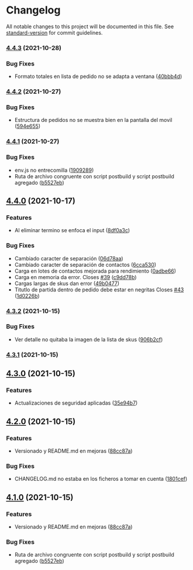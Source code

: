 # Changelog

All notable changes to this project will be documented in this file. See [standard-version](https://github.com/conventional-changelog/standard-version) for commit guidelines.

### [4.4.3](https://github.com/codice-progressio/profesa-gui/compare/v4.4.2...v4.4.3) (2021-10-28)


### Bug Fixes

* Formato totales en lista de pedido no se adapta a ventana ([40bbb4d](https://github.com/codice-progressio/profesa-gui/commit/40bbb4da94ef76b1cd5215c135327754d73679c5))

### [4.4.2](https://github.com/codice-progressio/profesa-gui/compare/v4.4.1...v4.4.2) (2021-10-27)


### Bug Fixes

* Estructura de pedidos no se muestra bien en la pantalla del movil ([594e655](https://github.com/codice-progressio/profesa-gui/commit/594e6557931745f70ea601b0d1ca4ab4c1a62302))

### [4.4.1](https://github.com/codice-progressio/profesa-gui/compare/v4.4.0...v4.4.1) (2021-10-27)


### Bug Fixes

* env.js no entrecomilla ([1909289](https://github.com/codice-progressio/profesa-gui/commit/1909289fee043b16f1ffa0205e7c1ef05b9d60cb))
* Ruta de archivo congruente con script postbuild y script postbuild agregado ([b5527eb](https://github.com/codice-progressio/profesa-gui/commit/b5527eb99699a72fa4262918b161b10c48887cf8))

## [4.4.0](https://github.com/codice-progressio/profesa-gui/compare/v4.3.2...v4.4.0) (2021-10-17)


### Features

* Al eliminar termino se enfoca el input ([8df0a3c](https://github.com/codice-progressio/profesa-gui/commit/8df0a3cf30dc963b55856de723ad243e06028e5b))


### Bug Fixes


* Cambiado caracter de separación ([06d78aa](https://github.com/codice-progressio/profesa-gui/commit/06d78aa5ce29a5baa0047a2a59e77860f25cbe61))
* Cambiado caracter de separación de contactos ([6cca530](https://github.com/codice-progressio/profesa-gui/commit/6cca5301fd5a21a3fde80766173c1e99c32ff3ab))
* Carga en lotes de contactos mejorada para rendimiento ([0adbe66](https://github.com/codice-progressio/profesa-gui/commit/0adbe6667dcf21488a0283ede0acedad78243211))
* Carga en memoria da error. Closes [#39](https://github.com/codice-progressio/profesa-gui/issues/39) ([c9dd78b](https://github.com/codice-progressio/profesa-gui/commit/c9dd78b779905938824e3793bb9b6715d94879e9))
* Cargas largas de skus dan error ([49b0477](https://github.com/codice-progressio/profesa-gui/commit/49b0477c1c2663e5d119da20896e64a1f7fa211b))
* Titutlo de partida dentro de pedido debe estar en negritas Closes [#43](https://github.com/codice-progressio/profesa-gui/issues/43) ([1d0226b](https://github.com/codice-progressio/profesa-gui/commit/1d0226bc79913f4b87484dbb734a5669b244d09a))

### [4.3.2](https://github.com/codice-progressio/profesa-gui/compare/v4.3.1...v4.3.2) (2021-10-15)


### Bug Fixes

* Ver detalle no quitaba la imagen de la lista de skus ([906b2cf](https://github.com/codice-progressio/profesa-gui/commit/906b2cf23bb1bef5a6b9320aa504914c31beebb9))

### [4.3.1](https://github.com/codice-progressio/profesa-gui/compare/v4.3.0...v4.3.1) (2021-10-15)

## [4.3.0](https://github.com/codice-progressio/profesa-gui/compare/v4.2.0...v4.3.0) (2021-10-15)


### Features

* Actualizaciones de seguridad aplicadas ([35e94b7](https://github.com/codice-progressio/profesa-gui/commit/35e94b7b4b83486a64267a6fa46169c5042011aa))

## [4.2.0](https://github.com/codice-progressio/profesa-gui/compare/v4.0.0...v4.2.0) (2021-10-15)


### Features

* Versionado y README.md en mejoras ([88cc87a](https://github.com/codice-progressio/profesa-gui/commit/88cc87aaef7cfca037886417ce1d7c5030d4ea26))



### Bug Fixes

* CHANGELOG.md no estaba en los ficheros a tomar en cuenta ([1801cef](https://github.com/codice-progressio/profesa-gui/commit/1801cefa31431efb7aec86642848c2739d02146f))

## [4.1.0](https://github.com/codice-progressio/profesa-gui/compare/v4.0.0...v4.1.0) (2021-10-15)


### Features

* Versionado y README.md en mejoras ([88cc87a](https://github.com/codice-progressio/profesa-gui/commit/88cc87aaef7cfca037886417ce1d7c5030d4ea26))

### Bug Fixes

* Ruta de archivo congruente con script postbuild y script postbuild agregado ([b5527eb](https://github.com/RafaelAngelRamirez/imperium-sic-gui/commit/b5527eb99699a72fa4262918b161b10c48887cf8))
